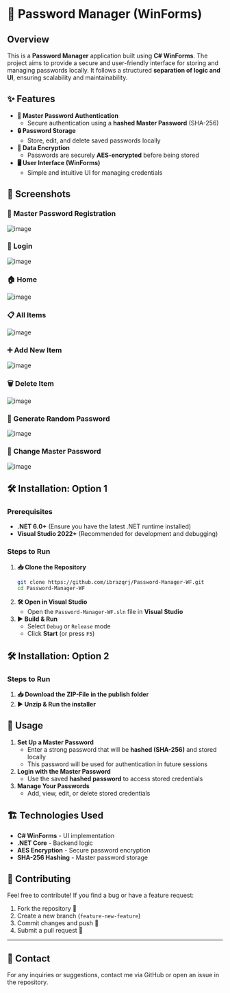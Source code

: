 # 🔐 Password Manager (WinForms)

## Overview
This is a **Password Manager** application built using **C# WinForms**. The project aims to provide a secure and user-friendly interface for storing and managing passwords locally. It follows a structured **separation of logic and UI**, ensuring scalability and maintainability.

## ✨ Features
- **🔑 Master Password Authentication**
  - Secure authentication using a **hashed Master Password** (SHA-256)
- **🔒 Password Storage**
  - Store, edit, and delete saved passwords locally
- **🔐 Data Encryption**
  - Passwords are securely **AES-encrypted** before being stored
- **🖥️ User Interface (WinForms)**
  - Simple and intuitive UI for managing credentials

## 📸 Screenshots

### **🔑 Master Password Registration**
![image](https://github.com/user-attachments/assets/5dbae174-7280-48ca-b0c0-9691f0432e85)

### **🔐 Login**
![image](https://github.com/user-attachments/assets/21b6efdd-d9e4-400a-baab-878a58a3b401)

### **🏠 Home**
![image](https://github.com/user-attachments/assets/ef1723bc-2099-4ca8-a9e4-71c9086a8fea)

### **📋 All Items**
![image](https://github.com/user-attachments/assets/26ded667-44f4-48d3-92a9-1d6cbfbdb233)

### **➕ Add New Item**
![image](https://github.com/user-attachments/assets/a8dc9705-380f-4ed6-ab64-1de2ff9a3515)

### **🗑️ Delete Item**
![image](https://github.com/user-attachments/assets/0ee47a92-c00e-4048-8351-2cd631f0ceed)

### **🔀 Generate Random Password**
![image](https://github.com/user-attachments/assets/0f24308a-5196-4efb-a974-9837a4515e83)

### **🔄 Change Master Password**
![image](https://github.com/user-attachments/assets/3341f921-2648-48ba-8642-66492b734954)

## 🛠 Installation: Option 1
### Prerequisites
- **.NET 6.0+** (Ensure you have the latest .NET runtime installed)
- **Visual Studio 2022+** (Recommended for development and debugging)

### Steps to Run
1. **📥 Clone the Repository**
   ```sh
   git clone https://github.com/ibrazqrj/Password-Manager-WF.git
   cd Password-Manager-WF
   ```
2. **🛠 Open in Visual Studio**
   - Open the `Password-Manager-WF.sln` file in **Visual Studio**
3. **▶️ Build & Run**
   - Select `Debug` or `Release` mode
   - Click **Start** (or press `F5`)

## 🛠 Installation: Option 2
### Steps to Run
1. **📥 Download the ZIP-File in the publish folder**
2. **▶️ Unzip & Run the installer**

## 🚀 Usage
1. **Set Up a Master Password**
   - Enter a strong password that will be **hashed (SHA-256)** and stored locally
   - This password will be used for authentication in future sessions
2. **Login with the Master Password**
   - Use the saved **hashed password** to access stored credentials
3. **Manage Your Passwords**
   - Add, view, edit, or delete stored credentials
  
## 🏗 Technologies Used
- **C# WinForms** - UI implementation
- **.NET Core** - Backend logic
- **AES Encryption** - Secure password encryption
- **SHA-256 Hashing** - Master password storage

## 🤝 Contributing
Feel free to contribute! If you find a bug or have a feature request:
1. Fork the repository 🍴
2. Create a new branch (`feature-new-feature`)
3. Commit changes and push 🚀
4. Submit a pull request 📩

---

## 📧 Contact
For any inquiries or suggestions, contact me via GitHub or open an issue in the repository.

